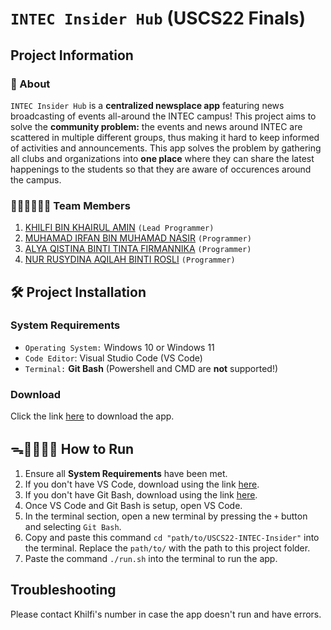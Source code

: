 # `INTEC Insider Hub` (USCS22 Finals)
## Project Information
### 🤔 About
`INTEC Insider Hub` is a **centralized newsplace app** featuring news broadcasting of events all-around the INTEC campus! This project aims to solve the **community problem:** the events and news around INTEC are scattered in multiple different groups, thus making it hard to keep informed of activities and announcements. This app solves the problem by gathering all clubs and organizations into **one place** where they can share the latest happenings to the students so that they are aware of occurences around the campus.

### 👨🏻‍💻👩🏻‍💻 Team Members
1. [KHILFI BIN KHAIRUL AMIN](https://github.com/KhilfiKhairulAmin) `(Lead Programmer)`
2. [MUHAMAD IRFAN BIN MUHAMAD NASIR](https://github.com/iZERITH) `(Programmer)`
3. [ALYA QISTINA BINTI TINTA FIRMANNIKA](https://github.com/alyaqistinatinta) `(Programmer)`
4. [NUR RUSYDINA AQILAH BINTI ROSLI](https://github.com/rusydinaqilah) `(Programmer)`
 
## 🛠️ Project Installation
### System Requirements
- `Operating System:` Windows 10 or Windows 11
- `Code Editor`: Visual Studio Code (VS Code)
- `Terminal:` **Git Bash** (Powershell and CMD are **not** supported!)
 
### Download
Click the link [here](https://github.com/KhilfiKhairulAmin/USCS22-INTEC-Insider/releases/download/v1.0.0/USCS22-INTEC-Insider.zip) to download the app.
 
## ᯓ🏃🏻‍♀️‍➡️ How to Run
1. Ensure all **System Requirements** have been met.
2. If you don't have VS Code, download using the link [here](https://code.visualstudio.com/).
3. If you don't have Git Bash, download using the link [here](https://git-scm.com/downloads/win).
4. Once VS Code and Git Bash is setup, open VS Code.
5. In the terminal section, open a new terminal by pressing the `+` button and selecting `Git Bash`.
6. Copy and paste this command `cd "path/to/USCS22-INTEC-Insider"` into the terminal. Replace the `path/to/` with the path to this project folder.
7. Paste the command `./run.sh` into the terminal to run the app.

## Troubleshooting
Please contact Khilfi's number in case the app doesn't run and have errors.
